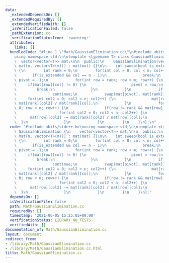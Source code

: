 ```yaml
---
data:
  _extendedDependsOn: []
  _extendedRequiredBy: []
  _extendedVerifiedWith: []
  _isVerificationFailed: false
  _pathExtension: cc
  _verificationStatusIcon: ':warning:'
  attributes:
    links: []
  bundledCode: "#line 1 \"Math/GaussianElimination.cc\"\n#include <bits/stdc++.h>\n\
    using namespace std;\n\ntemplate <typename T> class GaussianElimination {\n  \
    \  vector<vector<T>> mat;\n\n  public:\n    GaussianElimination(vector<vector<int>>\
    \ mat(n, vector<T>(m))) : mat(mat) {}\n\n    int sweep(bool is_extended = false)\
    \ {\n        int rank = 0;\n        for(int col = 0; col < n; col++) {\n     \
    \       if(is_extended && col == n - 1)\n                break;\n            int\
    \ pivot = -1;\n            for(int row = rank; row < m; row++) {\n           \
    \     if(mat[row][col] != 0) {\n                    pivot = row;\n           \
    \         break;\n                }\n            }\n            if(pivot == -1)\n\
    \                continue;\n            swap(mat[pivot], mat[rank]);\n       \
    \     for(int col2 = 0; col2 < n; col2++) {\n                mat[rank][col2] =\
    \ mat[rank][col2] / mat[rank][col];\n            }\n            for(int row =\
    \ 0; row < m; row++) {\n                if(row != rank && mat[row][col]) {\n \
    \                   for(int col2 = 0; col2 < n; col2++) {\n                  \
    \      mat[row][col2] -= mat[rank][col2] / mat[row][col];\n                  \
    \  }\n                }\n            }\n        }\n    }\n};\n"
  code: "#include <bits/stdc++.h>\nusing namespace std;\n\ntemplate <typename T> class\
    \ GaussianElimination {\n    vector<vector<T>> mat;\n\n  public:\n    GaussianElimination(vector<vector<int>>\
    \ mat(n, vector<T>(m))) : mat(mat) {}\n\n    int sweep(bool is_extended = false)\
    \ {\n        int rank = 0;\n        for(int col = 0; col < n; col++) {\n     \
    \       if(is_extended && col == n - 1)\n                break;\n            int\
    \ pivot = -1;\n            for(int row = rank; row < m; row++) {\n           \
    \     if(mat[row][col] != 0) {\n                    pivot = row;\n           \
    \         break;\n                }\n            }\n            if(pivot == -1)\n\
    \                continue;\n            swap(mat[pivot], mat[rank]);\n       \
    \     for(int col2 = 0; col2 < n; col2++) {\n                mat[rank][col2] =\
    \ mat[rank][col2] / mat[rank][col];\n            }\n            for(int row =\
    \ 0; row < m; row++) {\n                if(row != rank && mat[row][col]) {\n \
    \                   for(int col2 = 0; col2 < n; col2++) {\n                  \
    \      mat[row][col2] -= mat[rank][col2] / mat[row][col];\n                  \
    \  }\n                }\n            }\n        }\n    }\n};"
  dependsOn: []
  isVerificationFile: false
  path: Math/GaussianElimination.cc
  requiredBy: []
  timestamp: '2021-06-05 15:25:05+09:00'
  verificationStatus: LIBRARY_NO_TESTS
  verifiedWith: []
documentation_of: Math/GaussianElimination.cc
layout: document
redirect_from:
- /library/Math/GaussianElimination.cc
- /library/Math/GaussianElimination.cc.html
title: Math/GaussianElimination.cc
---
```


